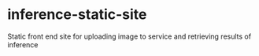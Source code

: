 # inference-static-site
Static front end site for uploading image to service and retrieving results of inference
